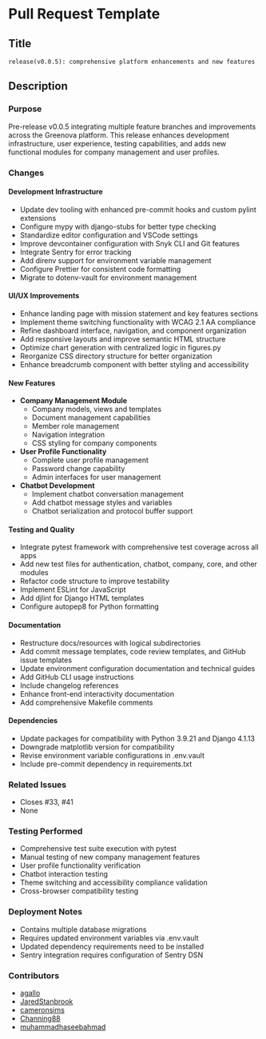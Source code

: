 # Pull Request Template

## Title

`release(v0.0.5): comprehensive platform enhancements and new features`

## Description

### Purpose

Pre-release v0.0.5 integrating multiple feature branches and improvements
across the Greenova platform. This release enhances development infrastructure,
user experience, testing capabilities, and adds new functional modules for
company management and user profiles.

### Changes

#### Development Infrastructure

- Update dev tooling with enhanced pre-commit hooks and custom pylint
  extensions
- Configure mypy with django-stubs for better type checking
- Standardize editor configuration and VSCode settings
- Improve devcontainer configuration with Snyk CLI and Git features
- Integrate Sentry for error tracking
- Add direnv support for environment variable management
- Configure Prettier for consistent code formatting
- Migrate to dotenv-vault for environment management

#### UI/UX Improvements

- Enhance landing page with mission statement and key features sections
- Implement theme switching functionality with WCAG 2.1 AA compliance
- Refine dashboard interface, navigation, and component organization
- Add responsive layouts and improve semantic HTML structure
- Optimize chart generation with centralized logic in figures.py
- Reorganize CSS directory structure for better organization
- Enhance breadcrumb component with better styling and accessibility

#### New Features

- **Company Management Module**
  - Company models, views and templates
  - Document management capabilities
  - Member role management
  - Navigation integration
  - CSS styling for company components
- **User Profile Functionality**
  - Complete user profile management
  - Password change capability
  - Admin interfaces for user management
- **Chatbot Development**
  - Implement chatbot conversation management
  - Add chatbot message styles and variables
  - Chatbot serialization and protocol buffer support

#### Testing and Quality

- Integrate pytest framework with comprehensive test coverage across all apps
- Add new test files for authentication, chatbot, company, core, and other
  modules
- Refactor code structure to improve testability
- Implement ESLint for JavaScript
- Add djlint for Django HTML templates
- Configure autopep8 for Python formatting

#### Documentation

- Restructure docs/resources with logical subdirectories
- Add commit message templates, code review templates, and GitHub issue
  templates
- Update environment configuration documentation and technical guides
- Add GitHub CLI usage instructions
- Include changelog references
- Enhance front-end interactivity documentation
- Add comprehensive Makefile comments

#### Dependencies

- Update packages for compatibility with Python 3.9.21 and Django 4.1.13
- Downgrade matplotlib version for compatibility
- Revise environment variable configurations in .env.vault
- Include pre-commit dependency in requirements.txt

### Related Issues

- Closes #33, #41
- None

### Testing Performed

- Comprehensive test suite execution with pytest
- Manual testing of new company management features
- User profile functionality verification
- Chatbot interaction testing
- Theme switching and accessibility compliance validation
- Cross-browser compatibility testing

### Deployment Notes

- Contains multiple database migrations
- Requires updated environment variables via .env.vault
- Updated dependency requirements need to be installed
- Sentry integration requires configuration of Sentry DSN

### Contributors

- [agallo](https://github.com/enveng-group)
- [JaredStanbrook](https://github.com/JaredStanbrook)
- [cameronsims](https://github.com/cameronsims)
- [Channing88](https://github.com/Channing88)
- [muhammadhaseebahmad](https://github.com/mhahmad0)
